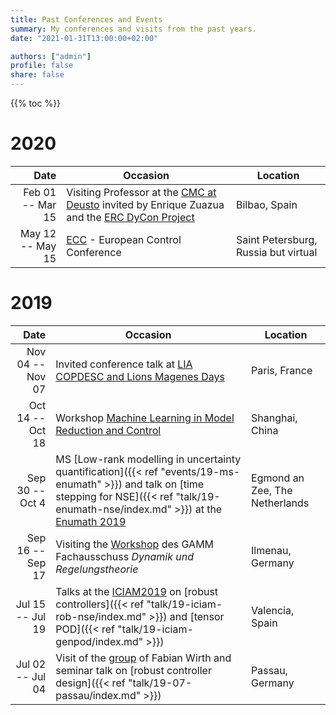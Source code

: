 ```yaml
---
title: Past Conferences and Events
summary: My conferences and visits from the past years.
date: "2021-01-31T13:00:00+02:00"

authors: ["admin"]
profile: false
share: false
---
```


{{% toc %}}


# 2020 

| Date | Occasion | Location |
| -----: | ------ | --- |
| Feb 01 -- Mar 15 | Visiting Professor at the [CMC at Deusto](https://cmc.deusto.eus/) invited by Enrique Zuazua and the [ERC DyCon Project](https://cmc.deusto.eus/dycon/) | Bilbao, Spain |
| May 12 -- May 15 | [ECC](https://ecc20.eu/) - European Control Conference | Saint Petersburg, Russia but virtual|

# 2019

| Date | Occasion | Location |
| -----: | ------ | --- |
| Nov 04 -- Nov 07 | Invited conference talk at [LIA COPDESC and Lions Magenes Days](https://liacopdesclm.sciencesconf.org/) | Paris, France |
| Oct 14 -- Oct 18 | Workshop [Machine Learning in Model Reduction and Control](https://www.mpi-magdeburg.mpg.de/shanghaiws19) | Shanghai, China |
| Sep 30 -- Oct 4 | MS [Low-rank modelling in uncertainty quantification]({{< ref "events/19-ms-enumath" >}}) and talk on [time stepping for NSE]({{< ref "talk/19-enumath-nse/index.md" >}}) at the [Enumath 2019](http://www.enumath2019.eu/) | Egmond an Zee, The Netherlands |
| Sep 16 -- Sep 17 | Visiting the [Workshop](http://ifatwww.et.uni-magdeburg.de/syst/GAMMFA/ilmenau_2019.shtml) des GAMM Fachausschuss *Dynamik und Regelungstheorie* | Ilmenau, Germany |
| Jul 15 -- Jul 19 | Talks at the [ICIAM2019](https://iciam2019.org) on [robust controllers]({{< ref "talk/19-iciam-rob-nse/index.md" >}}) and [tensor POD]({{< ref "talk/19-iciam-genpod/index.md" >}}) | Valencia, Spain |
| Jul 02 -- Jul 04 | Visit of the [group](http://www.fim.uni-passau.de/en/dynamical-systems/welcome/) of Fabian Wirth and seminar talk on [robust controller design]({{< ref "talk/19-07-passau/index.md" >}}) | Passau, Germany |

